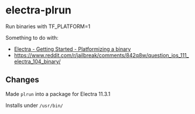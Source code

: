 # electra-plrun

Run binaries with TF_PLATFORM=1

Something to do with:

- [Electra - Getting Started - Platformizing a binary](https://github.com/coolstar/electra/blob/master/docs/getting-started.md)
- https://www.reddit.com/r/jailbreak/comments/842q8w/question_ios_111_electra_104_binary/

## Changes

Made `plrun` into a package for Electra 11.3.1

Installs under `/usr/bin/`


